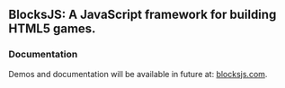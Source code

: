 BlocksJS: A JavaScript framework for building HTML5 games.
-------------------

### Documentation

Demos and documentation will be available in future at: [blocksjs.com](http://blocksjs.com).
